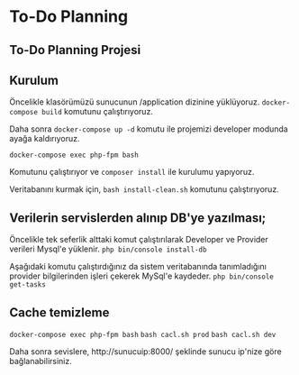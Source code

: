 # To-Do Planning
## To-Do Planning Projesi

## Kurulum

Öncelikle klasörümüzü sunucunun /application dizinine yüklüyoruz. `docker-compose build` komutunu çalıştırıyoruz.

Daha sonra `docker-compose up -d` komutu ile projemizi developer modunda ayağa kaldırıyoruz.

`docker-compose exec php-fpm bash`

Komutunu çalıştırıyor ve `composer install` ile kurulumu yapıyoruz.

Veritabanını kurmak için, `bash install-clean.sh` komutunu çalıştırıyoruz.

## Verilerin servislerden alınıp DB'ye yazılması;
Öncelikle tek seferlik alttaki komut çalıştırılarak Developer ve Provider verileri Mysql'e yüklenir.
`php bin/console install-db`

Aşağıdaki komutu çalıştırdığınız da sistem veritabanında tanımladığını provider bilgilerinden işleri çekerek MySql'e kaydeder.
`php bin/console get-tasks`

## Cache temizleme
`docker-compose exec php-fpm bash`
`bash cacl.sh prod`
`bash cacl.sh dev`

Daha sonra sevislere, http://sunucuip:8000/ şeklinde sunucu ip'nize göre bağlanabilirsiniz.
